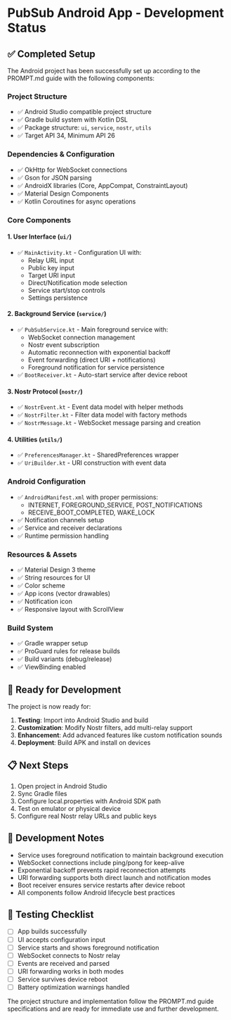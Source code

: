 # PubSub Android App - Development Status

## ✅ Completed Setup

The Android project has been successfully set up according to the PROMPT.md guide with the following components:

### Project Structure
- ✅ Android Studio compatible project structure
- ✅ Gradle build system with Kotlin DSL
- ✅ Package structure: `ui`, `service`, `nostr`, `utils`
- ✅ Target API 34, Minimum API 26

### Dependencies & Configuration
- ✅ OkHttp for WebSocket connections
- ✅ Gson for JSON parsing
- ✅ AndroidX libraries (Core, AppCompat, ConstraintLayout)
- ✅ Material Design Components
- ✅ Kotlin Coroutines for async operations

### Core Components

#### 1. User Interface (`ui/`)
- ✅ `MainActivity.kt` - Configuration UI with:
  - Relay URL input
  - Public key input
  - Target URI input
  - Direct/Notification mode selection
  - Service start/stop controls
  - Settings persistence

#### 2. Background Service (`service/`)
- ✅ `PubSubService.kt` - Main foreground service with:
  - WebSocket connection management
  - Nostr event subscription
  - Automatic reconnection with exponential backoff
  - Event forwarding (direct URI + notifications)
  - Foreground notification for service persistence
- ✅ `BootReceiver.kt` - Auto-start service after device reboot

#### 3. Nostr Protocol (`nostr/`)
- ✅ `NostrEvent.kt` - Event data model with helper methods
- ✅ `NostrFilter.kt` - Filter data model with factory methods
- ✅ `NostrMessage.kt` - WebSocket message parsing and creation

#### 4. Utilities (`utils/`)
- ✅ `PreferencesManager.kt` - SharedPreferences wrapper
- ✅ `UriBuilder.kt` - URI construction with event data

### Android Configuration
- ✅ `AndroidManifest.xml` with proper permissions:
  - INTERNET, FOREGROUND_SERVICE, POST_NOTIFICATIONS
  - RECEIVE_BOOT_COMPLETED, WAKE_LOCK
- ✅ Notification channels setup
- ✅ Service and receiver declarations
- ✅ Runtime permission handling

### Resources & Assets
- ✅ Material Design 3 theme
- ✅ String resources for UI
- ✅ Color scheme
- ✅ App icons (vector drawables)
- ✅ Notification icon
- ✅ Responsive layout with ScrollView

### Build System
- ✅ Gradle wrapper setup
- ✅ ProGuard rules for release builds
- ✅ Build variants (debug/release)
- ✅ ViewBinding enabled

## 🔄 Ready for Development

The project is now ready for:

1. **Testing**: Import into Android Studio and build
2. **Customization**: Modify Nostr filters, add multi-relay support
3. **Enhancement**: Add advanced features like custom notification sounds
4. **Deployment**: Build APK and install on devices

## 📋 Next Steps

1. Open project in Android Studio
2. Sync Gradle files
3. Configure local.properties with Android SDK path
4. Test on emulator or physical device
5. Configure real Nostr relay URLs and public keys

## 🔧 Development Notes

- Service uses foreground notification to maintain background execution
- WebSocket connections include ping/pong for keep-alive
- Exponential backoff prevents rapid reconnection attempts
- URI forwarding supports both direct launch and notification modes
- Boot receiver ensures service restarts after device reboot
- All components follow Android lifecycle best practices

## 📱 Testing Checklist

- [ ] App builds successfully
- [ ] UI accepts configuration input
- [ ] Service starts and shows foreground notification
- [ ] WebSocket connects to Nostr relay
- [ ] Events are received and parsed
- [ ] URI forwarding works in both modes
- [ ] Service survives device reboot
- [ ] Battery optimization warnings handled

The project structure and implementation follow the PROMPT.md guide specifications and are ready for immediate use and further development.
